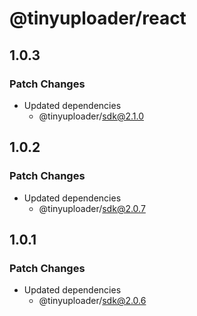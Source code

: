 # @tinyuploader/react

## 1.0.3

### Patch Changes

- Updated dependencies
  - @tinyuploader/sdk@2.1.0

## 1.0.2

### Patch Changes

- Updated dependencies
  - @tinyuploader/sdk@2.0.7

## 1.0.1

### Patch Changes

- Updated dependencies
  - @tinyuploader/sdk@2.0.6

